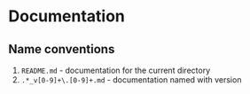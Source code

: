 # Documentation

## Name conventions

1. `README.md` - documentation for the current directory
2. `.*_v[0-9]+\.[0-9]+.md` - documentation named with version